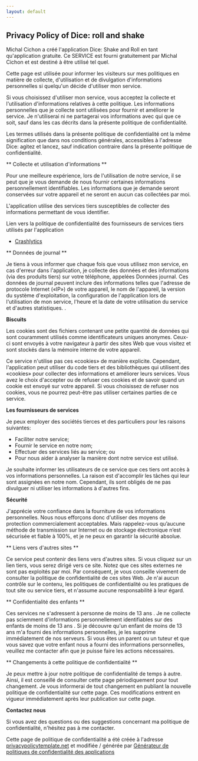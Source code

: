 ```yaml
---
layout: default
---
```


## Privacy Policy of Dice: roll and shake

Michal Cichon a créé l'application Dice: Shake and Roll en tant qu'application gratuite. Ce SERVICE est fourni gratuitement par Michal Cichon et est destiné à être utilisé tel quel.

Cette page est utilisée pour informer les visiteurs sur mes politiques en matière de collecte, d'utilisation et de divulgation d'informations personnelles si quelqu'un décide d'utiliser mon service.

Si vous choisissez d'utiliser mon service, vous acceptez la collecte et l'utilisation d'informations relatives à cette politique. Les informations personnelles que je collecte sont utilisées pour fournir et améliorer le service. Je n'utiliserai ni ne partagerai vos informations avec qui que ce soit, sauf dans les cas décrits dans la présente politique de confidentialité.

Les termes utilisés dans la présente politique de confidentialité ont la même signification que dans nos conditions générales, accessibles à l'adresse Dice: agitez et lancez, sauf indication contraire dans la présente politique de confidentialité.

** Collecte et utilisation d'informations **

Pour une meilleure expérience, lors de l'utilisation de notre service, il se peut que je vous demande de nous fournir certaines informations personnellement identifiables. Les informations que je demande seront conservées sur votre appareil et ne seront en aucun cas collectées par moi.

L'application utilise des services tiers susceptibles de collecter des informations permettant de vous identifier.

Lien vers la politique de confidentialité des fournisseurs de services tiers utilisés par l'application

* [Crashlytics](https://try.crashlytics.com/terms/privacy-policy.pdf)

** Données de journal **

Je tiens à vous informer que chaque fois que vous utilisez mon service, en cas d'erreur dans l'application, je collecte des données et des informations (via des produits tiers) sur votre téléphone, appelées Données journal. Ces données de journal peuvent inclure des informations telles que l'adresse de protocole Internet («IP») de votre appareil, le nom de l'appareil, la version du système d'exploitation, la configuration de l'application lors de l'utilisation de mon service, l'heure et la date de votre utilisation du service et d'autres statistiques. .

**Biscuits**

Les cookies sont des fichiers contenant une petite quantité de données qui sont couramment utilisés comme identificateurs uniques anonymes. Ceux-ci sont envoyés à votre navigateur à partir des sites Web que vous visitez et sont stockés dans la mémoire interne de votre appareil.

Ce service n'utilise pas ces «cookies» de manière explicite. Cependant, l'application peut utiliser du code tiers et des bibliothèques qui utilisent des «cookies» pour collecter des informations et améliorer leurs services. Vous avez le choix d'accepter ou de refuser ces cookies et de savoir quand un cookie est envoyé sur votre appareil. Si vous choisissez de refuser nos cookies, vous ne pourrez peut-être pas utiliser certaines parties de ce service.

**Les fournisseurs de services**

Je peux employer des sociétés tierces et des particuliers pour les raisons suivantes:

* Faciliter notre service;
* Fournir le service en notre nom;
* Effectuer des services liés au service; ou
* Pour nous aider à analyser la manière dont notre service est utilisé.

Je souhaite informer les utilisateurs de ce service que ces tiers ont accès à vos informations personnelles. La raison est d'accomplir les tâches qui leur sont assignées en notre nom. Cependant, ils sont obligés de ne pas divulguer ni utiliser les informations à d'autres fins.

**Sécurité**

J'apprécie votre confiance dans la fourniture de vos informations personnelles. Nous nous efforçons donc d'utiliser des moyens de protection commercialement acceptables. Mais rappelez-vous qu’aucune méthode de transmission sur Internet ou de stockage électronique n’est sécurisée et fiable à 100%, et je ne peux en garantir la sécurité absolue.

** Liens vers d'autres sites **

Ce service peut contenir des liens vers d'autres sites. Si vous cliquez sur un lien tiers, vous serez dirigé vers ce site. Notez que ces sites externes ne sont pas exploités par moi. Par conséquent, je vous conseille vivement de consulter la politique de confidentialité de ces sites Web. Je n'ai aucun contrôle sur le contenu, les politiques de confidentialité ou les pratiques de tout site ou service tiers, et n'assume aucune responsabilité à leur égard.

** Confidentialité des enfants **

Ces services ne s'adressent à personne de moins de 13 ans \. Je ne collecte pas sciemment d'informations personnellement identifiables sur des enfants de moins de 13 ans \. Si je découvre qu'un enfant de moins de 13 ans m'a fourni des informations personnelles, je les supprime immédiatement de nos serveurs. Si vous êtes un parent ou un tuteur et que vous savez que votre enfant nous a fourni des informations personnelles, veuillez me contacter afin que je puisse faire les actions nécessaires.

** Changements à cette politique de confidentialité **

Je peux mettre à jour notre politique de confidentialité de temps à autre. Ainsi, il est conseillé de consulter cette page périodiquement pour tout changement. Je vous informerai de tout changement en publiant la nouvelle politique de confidentialité sur cette page. Ces modifications entrent en vigueur immédiatement après leur publication sur cette page.

**Contactez nous**

Si vous avez des questions ou des suggestions concernant ma politique de confidentialité, n'hésitez pas à me contacter.

Cette page de politique de confidentialité a été créée à l'adresse [privacypolicytemplate.net](https://privacypolicytemplate.net) et modifiée / générée par [Générateur de politiques de confidentialité des applications](https://app-privacy-policy-generator.firebaseapp.com/)